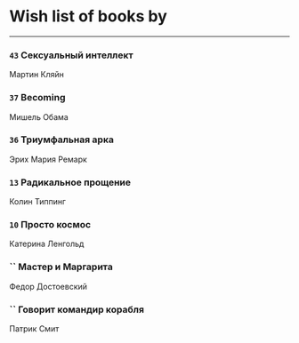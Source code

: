 # Wish list of books by [](https://plus.google.com/u/0/104731829794763834502/)
---

### `43` Сексуальный интеллект
Мартин Кляйн

### `37` Becoming
Мишель Обама

### `36` Триумфальная арка
Эрих Мария Ремарк

### `13` Радикальное прощение
Колин Типпинг

### `10` Просто космос
Катерина Ленгольд

### `` Мастер и Маргарита
Федор Достоевский

### `` Говорит командир корабля
Патрик Смит


